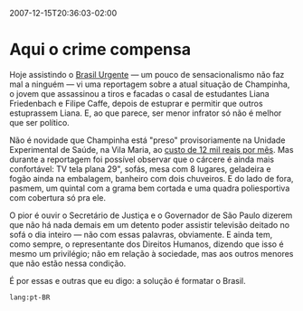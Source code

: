 2007-12-15T20:36:03-02:00
# Aqui o crime compensa

Hoje assistindo o [Brasil Urgente](http://www.band.com.br/brasilurgente/) — um pouco de sensacionalismo não faz mal a ninguém — vi uma reportagem sobre a atual situação de Champinha, o jovem que assassinou a tiros e facadas o casal de estudantes Liana Friedenbach e Filipe Caffe, depois de estuprar e permitir que outros estuprassem Liana. E, ao que parece, ser menor infrator só não é melhor que ser político.

Não é novidade que Champinha está "preso" provisoriamente na Unidade Experimental de Saúde, na Vila Maria, ao [custo de 12 mil reais por mês](http://txt.estado.com.br/editorias/2007/05/05/cid-1.93.3.20070505.1.1.xml). Mas durante a reportagem foi possível observar que o cárcere é ainda mais confortável: TV tela plana 29", sofás, mesa com 8 lugares, geladeira e fogão ainda na embalagem, banheiro com dois chuveiros. E do lado de fora, pasmem, um quintal com a grama bem cortada e uma quadra poliesportiva com cobertura só pra ele.

O pior é ouvir o Secretário de Justiça e o Governador de São Paulo dizerem que não há nada demais em um detento poder assistir televisão deitado no sofá o dia inteiro — não com essas palavras, obviamente. E ainda tem, como sempre, o representante dos Direitos Humanos, dizendo que isso é mesmo um privilégio; não em relação à sociedade, mas aos outros menores que não estão nessa condição.

É por essas e outras que eu digo: a solução é formatar o Brasil.

`lang:pt-BR`

